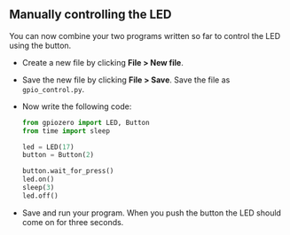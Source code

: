 ## Manually controlling the LED

You can now combine your two programs written so far to control the LED using the button.

+ Create a new file by clicking **File > New file**.

+ Save the new file by clicking **File > Save**. Save the file as `gpio_control.py`.

+ Now write the following code:

    ```python
    from gpiozero import LED, Button
    from time import sleep

    led = LED(17)
    button = Button(2)

    button.wait_for_press()
    led.on()
    sleep(3)
    led.off()
    ```

+ Save and run your program. When you push the button the LED should come on for three seconds.
